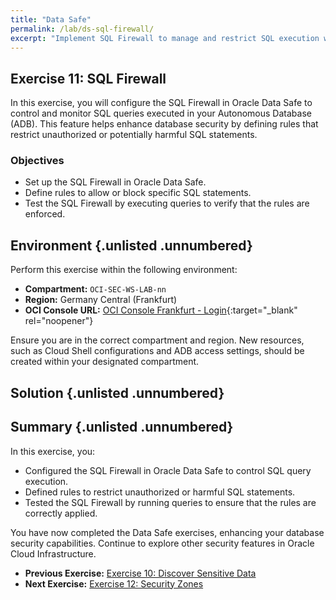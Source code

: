 ```yaml
---
title: "Data Safe"
permalink: /lab/ds-sql-firewall/
excerpt: "Implement SQL Firewall to manage and restrict SQL execution within the database."
---
```

<!-- markdownlint-disable MD013 -->
<!-- markdownlint-disable MD024 -->
<!-- markdownlint-disable MD033 -->
<!-- markdownlint-disable MD041 -->

## Exercise 11: SQL Firewall

In this exercise, you will configure the SQL Firewall in Oracle Data Safe to
control and monitor SQL queries executed in your Autonomous Database (ADB). This
feature helps enhance database security by defining rules that restrict
unauthorized or potentially harmful SQL statements.

### Objectives

- Set up the SQL Firewall in Oracle Data Safe.
- Define rules to allow or block specific SQL statements.
- Test the SQL Firewall by executing queries to verify that the rules are enforced.

## Environment {.unlisted .unnumbered}

Perform this exercise within the following environment:

- **Compartment:** `OCI-SEC-WS-LAB-nn`
- **Region:** Germany Central (Frankfurt)
- **OCI Console URL:** [OCI Console Frankfurt - Login](https://console.eu-frankfurt-1.oraclecloud.com){:target="_blank" rel="noopener"}

Ensure you are in the correct compartment and region. New resources, such as
Cloud Shell configurations and ADB access settings, should be created within
your designated compartment.

## Solution {.unlisted .unnumbered}

## Summary {.unlisted .unnumbered}

In this exercise, you:

- Configured the SQL Firewall in Oracle Data Safe to control SQL query execution.
- Defined rules to restrict unauthorized or harmful SQL statements.
- Tested the SQL Firewall by running queries to ensure that the rules are
  correctly applied.

You have now completed the Data Safe exercises, enhancing your database security
capabilities. Continue to explore other security features in Oracle Cloud
Infrastructure.

<!-- For Pandoc -->
- **Previous Exercise:** [Exercise 10: Discover Sensitive Data](#exercise-10-discover-sensitive-data)
- **Next Exercise:** [Exercise 12: Security Zones](#exercise-12-create-security-zone)

<!-- For Jekyll -->
<!-- 
- **Previous Exercise:** [Exercise 10: Discover Sensitive Data](../ex03/3x10-Exercise.md)
- **Next Exercise:** [Exercise 12: Security Zones](../ex04/4x12-Exercise.md)
-->